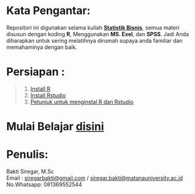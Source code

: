 # Kata Pengantar:
  
Repositori ini digunakan selama kuliah [**Statistik Bisnis**](https://github.com/Bakti-Siregar/Statistik-Bisnis), semua materi disusun dengan koding **R**, Menggunakan **MS. Exel**, dan **SPSS**. Jadi Anda diharapkan untuk sering melatihnya dirumah supaya anda familiar dan memahaminya dengan baik. 

# Persiapan :
> 1. [Install R](https://cran.r-project.org/)
> 2. [Install Rstudio](https://rstudio.com/products/rstudio/)
> 3. [Petunjuk untuk menginstal R dan Rstudio](http://mercury.webster.edu/aleshunas/R_learning_infrastructure/Downloading_R_and_RStudio.html)

# Mulai Belajar [disini](https://github.com/Bakti-Siregar/Statistik-Bisnis/wiki/A~Home)

# Penulis:
Bakti Siregar, M.Sc <br>
Email : siregarbakti@gmail.com / siregar.bakti@matanauniversity.ac.id <br>
No.Whatsapp: 081369552544

